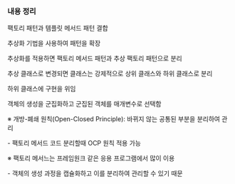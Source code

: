 <h3>내용 정리</h3>
<p>팩토리 패턴과 템플릿 메서드 패턴 결합</p>
<p>추상화 기법을 사용하여 패턴을 확장</p>
<p>추상화를 적용하면 팩토리 메서드 패턴과 추상 팩토리 패턴으로 분리</p>
<p>추상 클래스로 변경되면 클래스는 강제적으로 상위 클래스와 하위 클래스로 분리</p>
<p>하위 클래스에 구현을 위임</p>
<p>객체의 생성을 군집화하고 군집된 객체를 매개변수로 선택함</p>

<p>※ 개방-폐쇄 원칙(Open-Closed Principle): 바뀌지 않는 공통된 부분을 분리하여 관리</p>
<p>- 팩토리 메서드 코드 분리할때 OCP 원칙 적용 가능</p>

<p>※ 팩토리 메서느는 프레임원크 같은 응용 프로그램에서 많이 이용</p>
<p>- 객체의 생성 과정을 캡슐화하고 이를 분리하여 관리할 수 있기 때문</p>